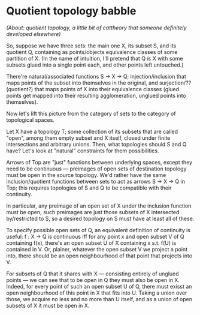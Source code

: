 # Quotient topology babble

_(About: quotient topology, a little bit of cattheory that someone definitely developed elsewhere)_

So, suppose we have three sets: the main one X, its subset S, and its quotient Q, containing as points/objects equivalence classes of some partition of X. (In the name of intuition, I'll pretend that Q _is_ X with some subsets glued into a single point each, and other points left untouched.)

There're natural/associated functions S -> X -> Q; injection/inclusion that maps points of the subset into themselves in the original, and surjection/?? (quotient?) that maps points of X into their equivalence classes (glued points get mapped into their resulting agglomeration, unglued points into themselves).

Now let's lift this picture from the category of sets to the category of topological spaces.

Let X have a topology T; some collection of its subsets that are called "open", among them empty subset and X itself, closed under finite intersections and arbitrary unions. Then, what topologies should S and Q have? Let's look at "natural" constraints for them possibilities.

Arrows of Top are "just" functions between underlying spaces, except they need to be continuous — preimages of open sets of destination topology must be open in the source topology. We'd rather have the same inclusion/quotient functions between sets to act as arrows S -> X -> Q in Top; this requires topologies of S and Q to be compatible with their continuity.

In particular, any preimage of an open set of X under the inclusion function must be open; such preimages are just those subsets of X intersected by/restricted to S, so a desired topology on S must have at least all of these.

To specify possible open sets of Q, an equivalent definition of continuity is useful: f : X -> Q is continuous iff for any point x and open subset V of Q containing f(x), there's an open subset U of X containing x s.t. f(U) is contained in V. Or, plainer, whatever the open subset V we project a point into, there should be an open neighbourhood of that point that projects into V.

For subsets of Q that it shares with X — consisting entirely of unglued points — we can see that to be open in Q they must also be open in X. Indeed, for every point of such an open subset U of Q, there must exisst an open neighbourhood of this point in X that fits into U. Taking a union over those, we acquire no less and no more than U itself, and as a union of open subsets of X it must be open in X.

